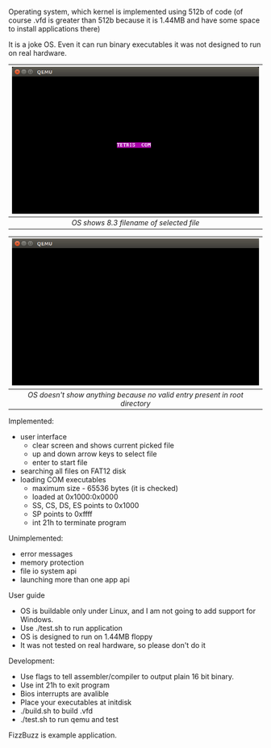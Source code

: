 Operating system, which kernel is implemented using 512b of code (of course .vfd is greater than 512b because it is 1.44MB and have some space to install applications there)

It is a joke OS. Even it can run binary executables it was not designed to run on real hardware.

|![OS shows 8.3 filename of selected file](screenshot.png)|
|:--:| 
|*OS shows 8.3 filename of selected file*|

|![OS doesn't show anything because no valid entry present in root directory](screenshot-nofiles.png)|
|:--:| 
|*OS doesn't show anything because no valid entry present in root directory*|

Implemented:
* user interface
  * clear screen and shows current picked file
  * up and down arrow keys to select file
  * enter to start file
* searching all files on FAT12 disk
* loading COM executables
  * maximum size - 65536 bytes (it is checked)
  * loaded at 0x1000:0x0000
  * SS, CS, DS, ES points to 0x1000
  * SP points to 0xffff
  * int 21h to terminate program

Unimplemented:
* error messages
* memory protection
* file io system api
* launching more than one app api

User guide
* OS is buildable only under Linux, and I am not going to add support for Windows.
* Use ./test.sh to run application
* OS is designed to run on 1.44MB floppy
* It was not tested on real hardware, so please don't do it

Development:
* Use flags to tell assembler/compiler to output plain 16 bit binary.
* Use int 21h to exit program
* Bios interrupts are avalible
* Place your executables at initdisk
* ./build.sh to build .vfd
* ./test.sh to run qemu and test

FizzBuzz is example application.